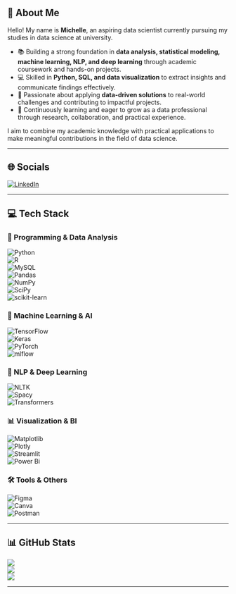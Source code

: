 ## 💫 About Me  
Hello! My name is **Michelle**, an aspiring data scientist currently pursuing my studies in data science at university.  

- 📚 Building a strong foundation in **data analysis, statistical modeling, machine learning, NLP, and deep learning** through academic coursework and hands-on projects.  
- 💻 Skilled in **Python, SQL, and data visualization** to extract insights and communicate findings effectively.  
- 🎯 Passionate about applying **data-driven solutions** to real-world challenges and contributing to impactful projects.  
- 🌱 Continuously learning and eager to grow as a data professional through research, collaboration, and practical experience.  

I aim to combine my academic knowledge with practical applications to make meaningful contributions in the field of data science.  

---

## 🌐 Socials  
[![LinkedIn](https://img.shields.io/badge/LinkedIn-%230077B5.svg?logo=linkedin&logoColor=white)](https://www.linkedin.com/in/michelle-velice-patricia/)  

---

## 💻 Tech Stack  

### 🐍 Programming & Data Analysis  
![Python](https://img.shields.io/badge/python-3670A0?style=for-the-badge&logo=python&logoColor=ffdd54)  
![R](https://img.shields.io/badge/r-%23276DC3.svg?style=for-the-badge&logo=r&logoColor=white)  
![MySQL](https://img.shields.io/badge/mysql-4479A1.svg?style=for-the-badge&logo=mysql&logoColor=white)  
![Pandas](https://img.shields.io/badge/pandas-%23150458.svg?style=for-the-badge&logo=pandas&logoColor=white)  
![NumPy](https://img.shields.io/badge/numpy-%23013243.svg?style=for-the-badge&logo=numpy&logoColor=white)  
![SciPy](https://img.shields.io/badge/SciPy-%230C55A5.svg?style=for-the-badge&logo=scipy&logoColor=white)  
![scikit-learn](https://img.shields.io/badge/scikit--learn-%23F7931E.svg?style=for-the-badge&logo=scikit-learn&logoColor=white)  

### 🤖 Machine Learning & AI  
![TensorFlow](https://img.shields.io/badge/TensorFlow-%23FF6F00.svg?style=for-the-badge&logo=TensorFlow&logoColor=white)  
![Keras](https://img.shields.io/badge/Keras-%23D00000.svg?style=for-the-badge&logo=Keras&logoColor=white)  
![PyTorch](https://img.shields.io/badge/PyTorch-%23EE4C2C.svg?style=for-the-badge&logo=PyTorch&logoColor=white)  
![mlflow](https://img.shields.io/badge/mlflow-%23d9ead3.svg?style=for-the-badge&logo=mlflow&logoColor=blue)  

### 🧠 NLP & Deep Learning  
![NLTK](https://img.shields.io/badge/NLTK-%23000000.svg?style=for-the-badge&logoColor=white)  
![Spacy](https://img.shields.io/badge/spaCy-%23006699.svg?style=for-the-badge&logo=spacy&logoColor=white)  
![Transformers](https://img.shields.io/badge/HuggingFace-FFD21E?style=for-the-badge&logo=huggingface&logoColor=black)  

### 📊 Visualization & BI  
![Matplotlib](https://img.shields.io/badge/Matplotlib-%23ffffff.svg?style=for-the-badge&logo=Matplotlib&logoColor=black)  
![Plotly](https://img.shields.io/badge/Plotly-%233F4F75.svg?style=for-the-badge&logo=plotly&logoColor=white)  
![Streamlit](https://img.shields.io/badge/Streamlit-%23FE4B4B.svg?style=for-the-badge&logo=streamlit&logoColor=white)  
![Power Bi](https://img.shields.io/badge/power_bi-F2C811?style=for-the-badge&logo=powerbi&logoColor=black)  

### 🛠️ Tools & Others  
![Figma](https://img.shields.io/badge/figma-%23F24E1E.svg?style=for-the-badge&logo=figma&logoColor=white)  
![Canva](https://img.shields.io/badge/Canva-%2300C4CC.svg?style=for-the-badge&logo=Canva&logoColor=white)  
![Postman](https://img.shields.io/badge/Postman-FF6C37?style=for-the-badge&logo=postman&logoColor=white)  

---

## 📊 GitHub Stats  
![](https://github-readme-stats.vercel.app/api?username=chellecia&theme=aura&hide_border=false&include_all_commits=false&count_private=false)  
![](https://nirzak-streak-stats.vercel.app/?user=chellecia&theme=aura&hide_border=false)  
![](https://github-readme-stats.vercel.app/api/top-langs/?username=chellecia&theme=aura&hide_border=false&include_all_commits=false&count_private=false&layout=compact)  

---
